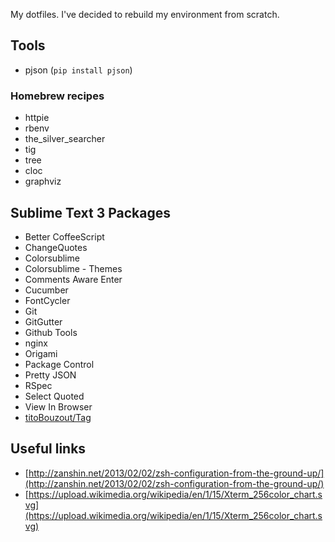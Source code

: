 My dotfiles. I've decided to rebuild my environment from scratch.

## Tools

* pjson (`pip install pjson`)

### Homebrew recipes

* httpie
* rbenv
* the_silver_searcher
* tig
* tree
* cloc
* graphviz

## Sublime Text 3 Packages

* Better CoffeeScript
* ChangeQuotes
* Colorsublime
* Colorsublime - Themes
* Comments Aware Enter
* Cucumber
* FontCycler
* Git
* GitGutter
* Github Tools
* nginx
* Origami
* Package Control
* Pretty JSON
* RSpec
* Select Quoted
* View In Browser
* [titoBouzout/Tag](https://github.com/titoBouzout/Tag)

## Useful links

* [http://zanshin.net/2013/02/02/zsh-configuration-from-the-ground-up/](http://zanshin.net/2013/02/02/zsh-configuration-from-the-ground-up/)
* [https://upload.wikimedia.org/wikipedia/en/1/15/Xterm_256color_chart.svg](https://upload.wikimedia.org/wikipedia/en/1/15/Xterm_256color_chart.svg)
